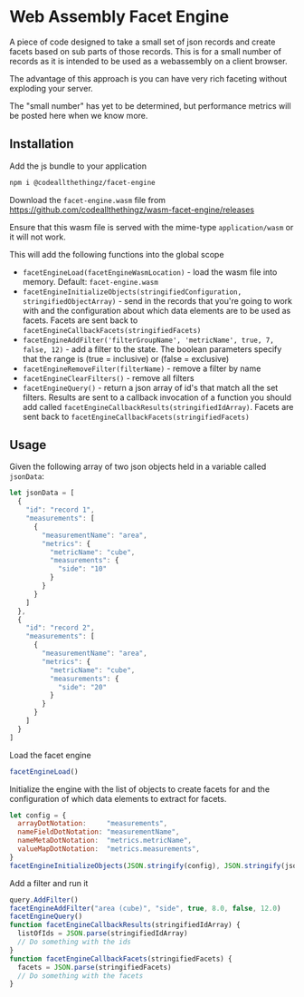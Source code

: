 # Web Assembly Facet Engine

A piece of code designed to take a small set of json records and create facets based on sub parts of those records.
This is for a small number of records as it is intended to be used as a webassembly on a client browser.

The advantage of this approach is you can have very rich faceting without exploding your server.

The "small number" has yet to be determined, but performance metrics will be posted here when we know more.

## Installation

Add the js bundle to your application

```bash
npm i @codeallthethingz/facet-engine
```

Download the `facet-engine.wasm` file from https://github.com/codeallthethingz/wasm-facet-engine/releases

Ensure that this wasm file is served with the mime-type `application/wasm` or it will not work.

This will add the following functions into the global scope
- `facetEngineLoad(facetEngineWasmLocation)` - load the wasm file into memory. Default: `facet-engine.wasm`
- `facetEngineInitializeObjects(stringifiedConfiguration, stringifiedObjectArray)` - send in the records that you're going to work with and the configuration about which data elements are to be used as facets. Facets are sent back to `facetEngineCallbackFacets(stringifiedFacets)`
- `facetEngineAddFilter('filterGroupName', 'metricName', true, 7, false, 12)` - add a filter to the state.  The boolean parameters specify that the range is (true = inclusive) or (false = exclusive)
- `facetEngineRemoveFilter(filterName)` - remove a filter by name
- `facetEngineClearFilters()` - remove all filters
- `facetEngineQuery()` - return a json array of id's that match all the set filters.  Results are sent to a callback invocation of a function you should add called `facetEngineCallbackResults(stringifiedIdArray)`.  Facets are sent back to `facetEngineCallbackFacets(stringifiedFacets)`

## Usage

Given the following array of two json objects held in a variable called `jsonData`:

```javascript
let jsonData = [
  {
    "id": "record 1",
    "measurements": [
      {
        "measurementName": "area",
        "metrics": {
          "metricName": "cube",
          "measurements": {
            "side": "10"
          }
        }
      }
    ]
  },
  {
    "id": "record 2",
    "measurements": [
      {
        "measurementName": "area",
        "metrics": {
          "metricName": "cube",
          "measurements": {
            "side": "20"
          }
        }
      }
    ]
  }
]
```

Load the facet engine

```javascript
facetEngineLoad()
```

Initialize the engine with the list of objects to create facets for and the configuration of which data elements to extract for facets.

```javascript
let config = {
  arrayDotNotation:     "measurements",
  nameFieldDotNotation: "measurementName",
  nameMetaDotNotation:  "metrics.metricName",
  valueMapDotNotation:  "metrics.measurements",
}
facetEngineInitializeObjects(JSON.stringify(config), JSON.stringify(jsonData))
```

Add a filter and run it

```javascript
query.AddFilter()
facetEngineAddFilter("area (cube)", "side", true, 8.0, false, 12.0)
facetEngineQuery()
function facetEngineCallbackResults(stringifiedIdArray) {
  listOfIds = JSON.parse(stringifiedIdArray)
  // Do something with the ids
}
function facetEngineCallbackFacets(stringifiedFacets) {
  facets = JSON.parse(stringifiedFacets)
  // Do something with the facets
}
```
